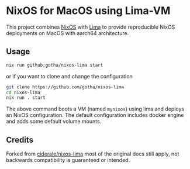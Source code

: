 # NixOS for MacOS using Lima-VM

This project combines [NixOS](nixos.org) with [Lima](lima-vm.io) to provide
reproducible NixOS deployments on MacOS with aarch64 architecture.

## Usage

```sh
nix run github:gotha/nixos-lima start
```


or if you want to clone and change the configuration

```sh
git clone https://github.com/gotha/nixos-lima
cd nixos-lima
nix run . start
```

The above command boots a VM (named `mynixos`) using lima and deploys an NixOS configuration.
The default configuration includes docker engine and adds some default volume mounts.

## Credits

Forked from [ciderale/nixos-lima](https://github.com/ciderale/nixos-lima)
most of the original docs still apply, not backwards compatibility is guaranteed or intended.
